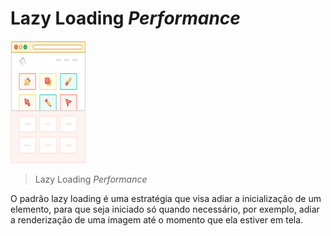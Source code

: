 # Lazy Loading _Performance_

![Lazy Loading](./img/lazyLoading.png)
> Lazy Loading _Performance_

O padrão lazy loading é uma estratégia que visa adiar a inicialização de um elemento, para que seja iniciado só quando necessário, por exemplo, adiar a renderização de uma imagem até o momento que ela estiver em tela.